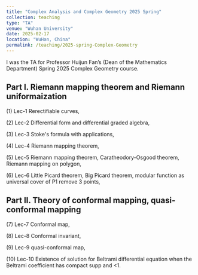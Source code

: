 ```yaml
---
title: "Complex Analysis and Complex Geometry 2025 Spring"
collection: teaching
type: "TA"
venue: "Wuhan University"
date: 2025-02-17
location: "WuHan, China"
permalink: /teaching/2025-spring-Complex-Geometry
---
```


I was the TA for Professor Huijun Fan’s (Dean of the Mathematics Department) Spring 2025 Complex Geometry course.


## Part I. Riemann mapping theorem and Riemann uniformaization

(1) Lec-1 Rerectifiable curves,

(2) Lec-2 Differential form and differential graded algebra,

(3) Lec-3 Stoke's formula with applications,

(4) Lec-4 Riemann mapping theorem,

(5) Lec-5 Riemann mapping theorem, Caratheodory-Osgood theorem, Riemann mapping on polygon,

(6) Lec-6 Little Picard theorem, Big Picard theorem, modular function as universal cover of P1 remove 3 points,



## Part II. Theory of conformal mapping, quasi-conformal mapping

(7) Lec-7 Conformal map,

(8) Lec-8 Conformal invariant,

(9) Lec-9 quasi-conformal map,

(10) Lec-10 Existence of solution for Beltrami differential equation when the Beltrami coefficient has compact supp and <1.